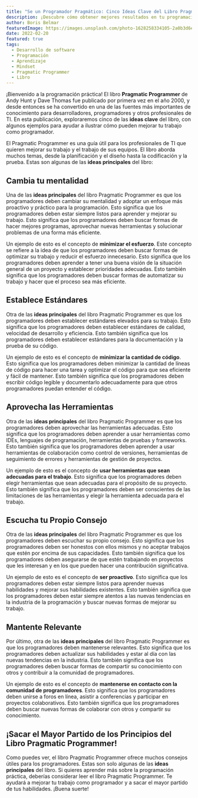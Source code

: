 ```yaml
---
title: "Se un Programador Pragmático: Cinco Ideas Clave del Libro Pragmatic Programmer"
description: ¡Descubre cómo obtener mejores resultados en tu programación con las enseñanzas del libro Pragmatic Programmer! En este artículo, te damos un vistazo a cinco de las ideas principales del libro, junto con ejemplos para ilustrarlas.
author: Boris Belmar
featuredImage: https://images.unsplash.com/photo-1628258334105-2a0b3d6efee1?ixlib=rb-4.0.3&ixid=MnwxMjA3fDB8MHxwaG90by1wYWdlfHx8fGVufDB8fHx8&auto=format&fit=crop&w=1920&ar=16:9&q=80
date: 2022-02-20
featured: true
tags:
  - Desarrollo de software
  - Programación
  - Aprendizaje
  - Mindset
  - Pragmatic Programmer
  - Libro
---
```

¡Bienvenido a la programación práctica! El libro **Pragmatic Programmer** de Andy Hunt y Dave Thomas fue publicado por primera vez en el año 2000, y desde entonces se ha convertido en una de las fuentes más importantes de conocimiento para desarrolladores, programadores y otros profesionales de TI. En esta publicación, exploraremos cinco de las **ideas clave** del libro, con algunos ejemplos para ayudar a ilustrar cómo pueden mejorar tu trabajo como programador.

El Pragmatic Programmer es una guía útil para los profesionales de TI que quieren mejorar su trabajo y el trabajo de sus equipos. El libro aborda muchos temas, desde la planificación y el diseño hasta la codificación y la prueba. Estas son algunas de las **ideas principales** del libro:

## **Cambia tu mentalidad**

Una de las **ideas principales** del libro Pragmatic Programmer es que los programadores deben cambiar su mentalidad y adoptar un enfoque más proactivo y práctico para la programación. Esto significa que los programadores deben estar siempre listos para aprender y mejorar su trabajo. Esto significa que los programadores deben buscar formas de hacer mejores programas, aprovechar nuevas herramientas y solucionar problemas de una forma más eficiente.

Un ejemplo de esto es el concepto de **minimizar el esfuerzo**. Este concepto se refiere a la idea de que los programadores deben buscar formas de optimizar su trabajo y reducir el esfuerzo innecesario. Esto significa que los programadores deben aprender a tener una buena visión de la situación general de un proyecto y establecer prioridades adecuadas. Esto también significa que los programadores deben buscar formas de automatizar su trabajo y hacer que el proceso sea más eficiente.

## **Establece Estándares**

Otra de las **ideas principales** del libro Pragmatic Programmer es que los programadores deben establecer estándares elevados para su trabajo. Esto significa que los programadores deben establecer estándares de calidad, velocidad de desarrollo y eficiencia. Esto también significa que los programadores deben establecer estándares para la documentación y la prueba de su código.

Un ejemplo de esto es el concepto de **minimizar la cantidad de código**. Esto significa que los programadores deben minimizar la cantidad de líneas de código para hacer una tarea y optimizar el código para que sea eficiente y fácil de mantener. Esto también significa que los programadores deben escribir código legible y documentarlo adecuadamente para que otros programadores puedan entender el código.

## **Aprovecha las Herramientas**

Otra de las **ideas principales** del libro Pragmatic Programmer es que los programadores deben aprovechar las herramientas adecuadas. Esto significa que los programadores deben aprender a usar herramientas como IDEs, lenguajes de programación, herramientas de pruebas y frameworks. Esto también significa que los programadores deben aprender a usar herramientas de colaboración como control de versiones, herramientas de seguimiento de errores y herramientas de gestión de proyectos.

Un ejemplo de esto es el concepto de **usar herramientas que sean adecuadas para el trabajo**. Esto significa que los programadores deben elegir herramientas que sean adecuadas para el propósito de su proyecto. Esto también significa que los programadores deben ser conscientes de las limitaciones de las herramientas y elegir la herramienta adecuada para el trabajo.

## **Escucha tu Propio Consejo**

Otra de las **ideas principales** del libro Pragmatic Programmer es que los programadores deben escuchar su propio consejo. Esto significa que los programadores deben ser honestos con ellos mismos y no aceptar trabajos que estén por encima de sus capacidades. Esto también significa que los programadores deben asegurarse de que estén trabajando en proyectos que les interesan y en los que pueden hacer una contribución significativa.

Un ejemplo de esto es el concepto de **ser proactivo**. Esto significa que los programadores deben estar siempre listos para aprender nuevas habilidades y mejorar sus habilidades existentes. Esto también significa que los programadores deben estar siempre atentos a las nuevas tendencias en la industria de la programación y buscar nuevas formas de mejorar su trabajo.

## **Mantente Relevante**

Por último, otra de las **ideas principales** del libro Pragmatic Programmer es que los programadores deben mantenerse relevantes. Esto significa que los programadores deben actualizar sus habilidades y estar al día con las nuevas tendencias en la industria. Esto también significa que los programadores deben buscar formas de compartir su conocimiento con otros y contribuir a la comunidad de programadores.

Un ejemplo de esto es el concepto de **mantenerse en contacto con la comunidad de programadores**. Esto significa que los programadores deben unirse a foros en línea, asistir a conferencias y participar en proyectos colaborativos. Esto también significa que los programadores deben buscar nuevas formas de colaborar con otros y compartir su conocimiento.

## **¡Sacar el Mayor Partido de los Principios del Libro Pragmatic Programmer!**

Como puedes ver, el libro Pragmatic Programmer ofrece muchos consejos útiles para los programadores. Estas son solo algunas de las **ideas principales** del libro. Si quieres aprender más sobre la programación práctica, deberías considerar leer el libro Pragmatic Programmer. Te ayudará a mejorar tu trabajo como programador y a sacar el mayor partido de tus habilidades. ¡Buena suerte!